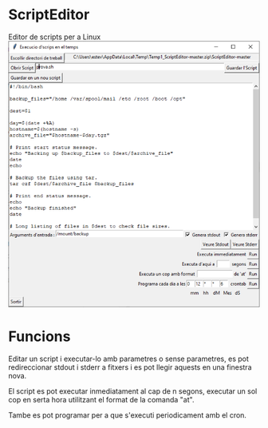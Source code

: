 # ScriptEditor
Editor de scripts per a Linux
![Image of the GUI](https://github.com/Jyskar/ScriptEditor/blob/master/Capture.PNG)
# Funcions
Editar un script i executar-lo amb parametres o sense parametres, es pot redireccionar stdout i stderr a fitxers i es pot llegir aquests
en una finestra nova.

El script es pot executar inmediatament al cap de n segons, executar un sol cop en serta hora utilitzant el format de la comanda "at".

Tambe es pot programar per a que s'executi periodicament amb el cron.
